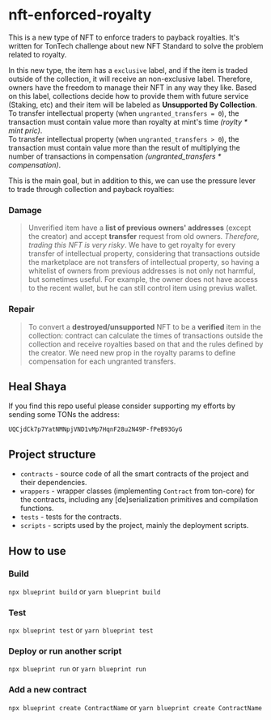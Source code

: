 # nft-enforced-royalty

This is a new type of NFT to enforce traders to payback royalties. It's written for TonTech challenge about new NFT Standard to solve the problem related to royalty.

In this new type, the item has a `exclusive` label, and if the item is traded outside of the collection, it will receive an non-exclusive label. Therefore, owners have the freedom to manage their NFT in any way they like. Based on this label, collections decide how to provide them with future service (Staking, etc) and their item will be labeled as **Unsupported By Collection**.<br/>
To transfer intellectual property (when `ungranted_transfers = 0`), the transaction must contain value more than royalty at mint's time *(roylty * mint pric)*. <br/>
To transfer intellectual property (when `ungranted_transfers > 0`), the transaction must contain value more than the result of multiplying the number of transactions in compensation *(ungranted_transfers * compensation)*.


This is the main goal, but in addition to this, we can use the pressure lever to trade through collection and payback royalties:

### Damage
> Unverified item have a **list of previous owners' addresses** (except the creator) and accept **transfer** request from old owners. *Therefore, trading this NFT is very risky*.
We have to get royalty for every transfer of intellectual property, considering that transactions outside the marketplace are not transfers of intellectual property, so having a whitelist of owners from previous addresses is not only not harmful, but sometimes useful. For example, the owner does not have access to the recent wallet, but he can still control item using previus wallet.

### Repair
> To convert a **destroyed/unsupported** NFT to be a **verified** item in the collection: contract can calculate the times of transactions outside the collection and receive royalties based on that and the rules defined by the creator. We need new prop in the royalty params to define compensation for each ungranted transfers. 

## Heal Shaya
If you find this repo useful please consider supporting my efforts by sending some TONs the address:

```
UQCjdCk7p7YatNMNpjVND1vMp7HqnF28u2N49P-fPeB93GyG
```

## Project structure

-   `contracts` - source code of all the smart contracts of the project and their dependencies.
-   `wrappers` - wrapper classes (implementing `Contract` from ton-core) for the contracts, including any [de]serialization primitives and compilation functions.
-   `tests` - tests for the contracts.
-   `scripts` - scripts used by the project, mainly the deployment scripts.

## How to use

### Build

`npx blueprint build` or `yarn blueprint build`

### Test

`npx blueprint test` or `yarn blueprint test`

### Deploy or run another script

`npx blueprint run` or `yarn blueprint run`

### Add a new contract

`npx blueprint create ContractName` or `yarn blueprint create ContractName`
